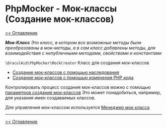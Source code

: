 # PhpMocker - Мок-классы (Создание мок-классов)
[<< Оглавление](../README.md)

***Мок-Класс** Это класс, в котором все возможные методы были преобразованы в мок-методы, а в сам класс добавлены методы,
для взаимодействия с непубличными методами, свойствами и константами*

`\DraculAid\PhpMocker\MockCreator` Класс для создания мок-классов
* [Создание мок-классов с помощью наследования](from-php.md)
* [Создание мок-классов с помощью изменения PHP кода](from-reflection.md)

Контролировать процесс создания мок-классов можно с помощью [параметров создания мок-классов](create-options/README.md)
Это может понадобиться, например, для указания имен создаваемых классов.

Для управления мок-классом используется [Менеджер мок класса](../manager-class/README.md)

---

[<< Оглавление](../README.md)
